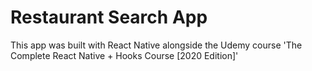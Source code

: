 # Restaurant Search App

This app was built with React Native alongside the Udemy course 'The Complete React Native + Hooks Course [2020 Edition]'
